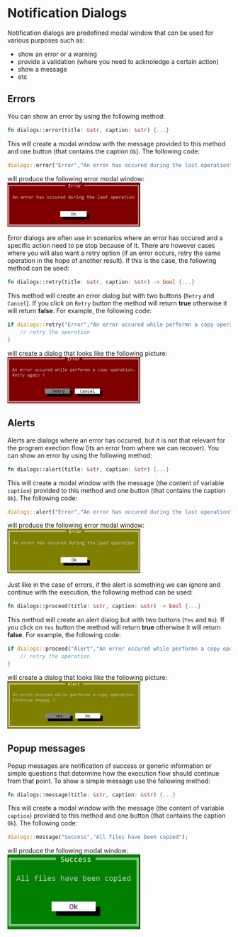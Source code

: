# Notification Dialogs

Notification dialogs are predefined modal window that can be used for various purposes such as:
* show an error or a warning
* provide a validation (where you need to acknoledge a certain action)
* show a message
* etc

## Errors

You can show an error by using the following method:
```rs
fn dialogs::error(title: &str, caption: &str) {...}
```
This will create a modal window with the message provided to this method and one button (that contains the caption `Ok`). The following code:

```rs
dialogs::error("Error","An error has occured during the last operation");
```

will produce the following error modal window:
<img src="img/error.png" width=300/>

Error dialogs are often use in scenarios where an error has occured and a specific action need to pe stop because of it. There are however cases where you will also want a retry option (if an error occurs, retry the same operation in the hope of another result). If this is the case, the following method can be used:
```rs
fn dialogs::retry(title: &str, caption: &str) -> bool {...}
```

This method will create an error dialog but with two buttons (`Retry` and `Cancel`). If you click on `Retry` button the method will return **true** otherwise it will return **false**. For example, the following code:
```rs
if dialogs::retry("Error","An error occured while performn a copy operation.\nRetry again ?") {
    // retry the operation
}
```
will create a dialog that looks like the following picture:
<img src="img/retry.png" width=300/>

## Alerts

Alerts are dialogs where an error has occured, but it is not that relevant for the program exection flow (its an error from where we can recover).  You can show an error by using the following method:
```rs
fn dialogs::alert(title: &str, caption: &str) {...}
```
This will create a modal window with the message (the content of variable `caption`) provided to this method and one button (that contains the caption `Ok`). The following code:

```rs
dialogs::alert("Error","An error has occured during the last operation");
```

will produce the following error modal window:
<img src="img/alert.png" width=300/>

Just like in the case of errors, if the alert is something we can ignore and continue with the execution, the following method can be used:
```rs
fn dialogs::proceed(title: &str, caption: &str) -> bool {...}
```

This method will create an alert dialog but with two buttons (`Yes` and `No`). If you click on `Yes` button the method will return **true** otherwise it will return **false**. For example, the following code:
```rs
if dialogs::proceed("Alert","An error occured while performn a copy operation.\nContinue anyway ?") {
    // retry the operation
}
```
will create a dialog that looks like the following picture:
<img src="img/proceed.png" width=300/>


## Popup messages

Popup messages are notification of success or generic information or simple questions that determine how the execution flow should continue from that point. To show a simple message use the following method:
```rs
fn dialogs::message(title: &str, caption: &str) {...}
```
This will create a modal window with the message (the content of variable `caption`) provided to this method and one button (that contains the caption `Ok`). The following code:

```rs
dialogs::message("Success","All files have been copied");
```

will produce the following modal window:
<img src="img/message.png" width=300/>